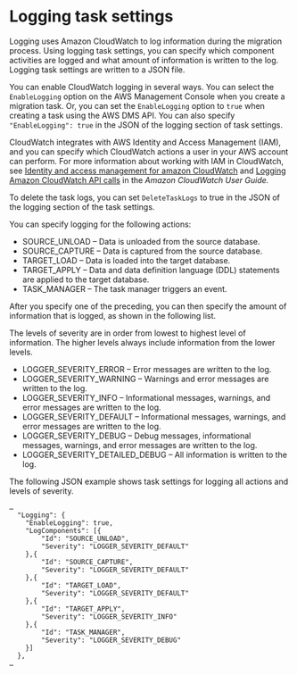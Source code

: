 # Logging task settings<a name="CHAP_Tasks.CustomizingTasks.TaskSettings.Logging"></a>

Logging uses Amazon CloudWatch to log information during the migration process\. Using logging task settings, you can specify which component activities are logged and what amount of information is written to the log\. Logging task settings are written to a JSON file\. 

You can enable CloudWatch logging in several ways\. You can select the `EnableLogging` option on the AWS Management Console when you create a migration task\. Or, you can set the `EnableLogging` option to `true` when creating a task using the AWS DMS API\. You can also specify `"EnableLogging": true` in the JSON of the logging section of task settings\.

CloudWatch integrates with AWS Identity and Access Management \(IAM\), and you can specify which CloudWatch actions a user in your AWS account can perform\. For more information about working with IAM in CloudWatch, see [Identity and access management for amazon CloudWatch](https://docs.aws.amazon.com/AmazonCloudWatch/latest/monitoring/auth-and-access-control-cw.html) and [Logging Amazon CloudWatch API calls](https://docs.aws.amazon.com/AmazonCloudWatch/latest/monitoring/logging_cw_api_calls.html) in the *Amazon CloudWatch User Guide\.*

To delete the task logs, you can set `DeleteTaskLogs` to true in the JSON of the logging section of the task settings\.

You can specify logging for the following actions:
+ SOURCE\_UNLOAD – Data is unloaded from the source database\.
+ SOURCE\_CAPTURE – Data is captured from the source database\.
+ TARGET\_LOAD – Data is loaded into the target database\.
+ TARGET\_APPLY – Data and data definition language \(DDL\) statements are applied to the target database\.
+ TASK\_MANAGER – The task manager triggers an event\.

After you specify one of the preceding, you can then specify the amount of information that is logged, as shown in the following list\. 

The levels of severity are in order from lowest to highest level of information\. The higher levels always include information from the lower levels\. 
+ LOGGER\_SEVERITY\_ERROR – Error messages are written to the log\.
+ LOGGER\_SEVERITY\_WARNING – Warnings and error messages are written to the log\.
+ LOGGER\_SEVERITY\_INFO – Informational messages, warnings, and error messages are written to the log\.
+ LOGGER\_SEVERITY\_DEFAULT – Informational messages, warnings, and error messages are written to the log\.
+ LOGGER\_SEVERITY\_DEBUG – Debug messages, informational messages, warnings, and error messages are written to the log\.
+ LOGGER\_SEVERITY\_DETAILED\_DEBUG – All information is written to the log\.

The following JSON example shows task settings for logging all actions and levels of severity\.

```
…
  "Logging": {
    "EnableLogging": true,
    "LogComponents": [{
        "Id": "SOURCE_UNLOAD",
        "Severity": "LOGGER_SEVERITY_DEFAULT"
    },{
        "Id": "SOURCE_CAPTURE",
        "Severity": "LOGGER_SEVERITY_DEFAULT"
    },{
        "Id": "TARGET_LOAD",
        "Severity": "LOGGER_SEVERITY_DEFAULT"
    },{
        "Id": "TARGET_APPLY",
        "Severity": "LOGGER_SEVERITY_INFO"
    },{
        "Id": "TASK_MANAGER",
        "Severity": "LOGGER_SEVERITY_DEBUG"
    }]
  }, 
…
```